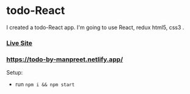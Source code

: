 # todo-React

I created a todo-React app. I'm going to use React, redux html5, css3 .

### [Live Site](https://todo-by-manpreet.netlify.app/)

### https://todo-by-manpreet.netlify.app/

Setup:

- run `npm i && npm start`
